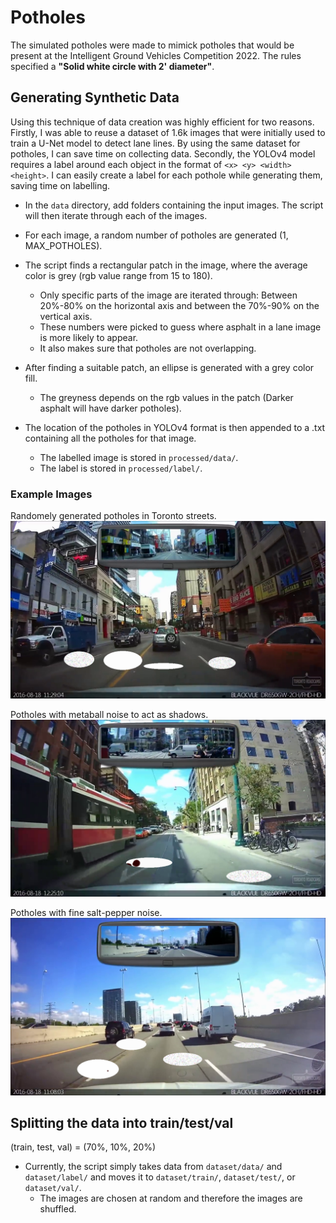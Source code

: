 
# Potholes

The simulated potholes were made to mimick potholes that would be present at the Intelligent Ground Vehicles Competition 2022. The rules specified a **"Solid white circle with 2' diameter"**.

## Generating Synthetic Data

Using this technique of data creation was highly efficient for two reasons. Firstly, I was able to reuse a dataset of 1.6k images that were initially used to train a U-Net model to detect lane lines. By using the same dataset for potholes, I can save time on collecting data. Secondly, the YOLOv4 model requires a label around each object in the format of <code>\<x> \<y> \<width> \<height></code>. I can easily create a label for each pothole while generating them, saving time on labelling.


- In the <code>data</code> directory, add folders containing the input images. The script will then iterate through each of the images.
- For each image, a random number of potholes are generated (1, MAX_POTHOLES).
- The script finds a rectangular patch in the image, where the average color is grey (rgb value range from 15 to 180).
    - Only specific parts of the image are iterated through: Between 20%-80% on the horizontal axis and between the 70%-90% on the vertical axis.
    - These numbers were picked to guess where asphalt in a lane image is more likely to appear.
    - It also makes sure that potholes are not overlapping.

- After finding a suitable patch, an ellipse is generated with a grey color fill.
    - The greyness depends on the rgb values in the patch (Darker asphalt will have darker potholes).
- The location of the potholes in YOLOv4 format is then appended to a .txt containing all the potholes for that image.
    - The labelled image is stored in <code>processed/data/</code>.
    - The label is stored in <code>processed/label/</code>.

### Example Images

Randomely generated potholes in Toronto streets.\
![Randomely Generated Potholes in Toronto](https://github.com/Ammar-V/Potholes/blob/main/Images/Lane_Input_2773.png?raw=true)

Potholes with metaball noise to act as shadows.\
![Randomely Generated Potholes in Toronto with noise](https://github.com/Ammar-V/Potholes/blob/main/Images/Lane_Input_4195.png?raw=true)

Potholes with fine salt-pepper noise.\
![Randomely Generated Potholes in Toronto](https://github.com/Ammar-V/Potholes/blob/main/Images/Lane_Input_2234.png?raw=true)



## Splitting the data into train/test/val

(train, test, val) = (70%, 10%, 20%)

- Currently, the script simply takes data from <code>dataset/data/</code> and <code>dataset/label/</code> and moves it to <code>dataset/train/</code>, <code>dataset/test/</code>, or <code>dataset/val/</code>.
    - The images are chosen at random and therefore the images are shuffled.
